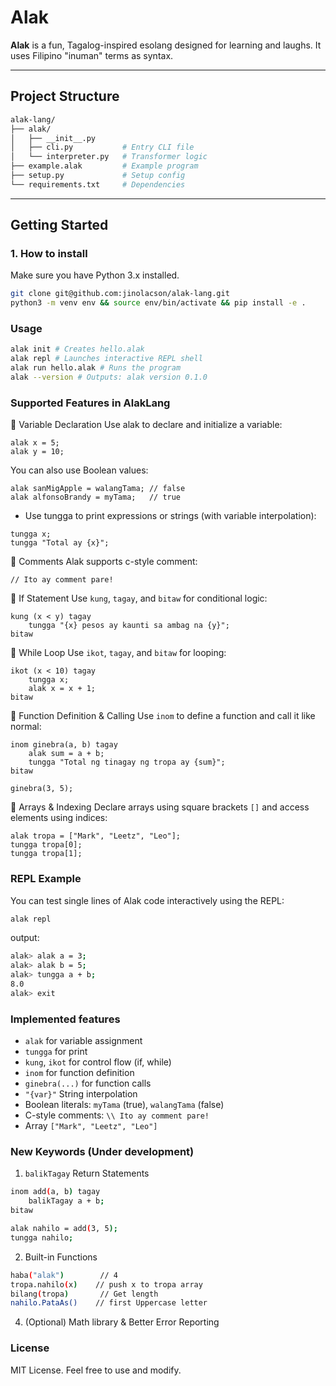 #  Alak

**Alak** is a fun, Tagalog-inspired esolang designed for learning and laughs. It uses Filipino "inuman" terms as syntax.

---

## Project Structure
```bash
alak-lang/
├── alak/
│   ├── __init__.py
│   ├── cli.py           # Entry CLI file
│   └── interpreter.py   # Transformer logic
├── example.alak         # Example program
├── setup.py             # Setup config
└── requirements.txt     # Dependencies
```

---

## Getting Started

### 1. How to install
Make sure you have Python 3.x installed.

```bash
git clone git@github.com:jinolacson/alak-lang.git
python3 -m venv env && source env/bin/activate && pip install -e .
```

### Usage
```bash
alak init # Creates hello.alak
alak repl # Launches interactive REPL shell
alak run hello.alak # Runs the program
alak --version # Outputs: alak version 0.1.0
```

### Supported Features in AlakLang
🔹 Variable Declaration
Use alak to declare and initialize a variable:
```
alak x = 5;
alak y = 10;
```

You can also use Boolean values:

```
alak sanMigApple = walangTama; // false
alak alfonsoBrandy = myTama;   // true
```

* Use tungga to print expressions or strings (with variable interpolation):
```
tungga x;
tungga "Total ay {x}";
```

🔹 Comments
Alak supports c-style comment:

```
// Ito ay comment pare!
```

🔹 If Statement
Use ```kung```, ```tagay```, and ```bitaw``` for conditional logic:

```
kung (x < y) tagay
    tungga "{x} pesos ay kaunti sa ambag na {y}";
bitaw
```

🔹 While Loop
Use ```ikot```, ```tagay```, and ```bitaw``` for looping:

```
ikot (x < 10) tagay
    tungga x;
    alak x = x + 1;
bitaw
```

🔹 Function Definition & Calling
Use ```inom``` to define a function and call it like normal:

```
inom ginebra(a, b) tagay
    alak sum = a + b;
    tungga "Total ng tinagay ng tropa ay {sum}";
bitaw

ginebra(3, 5);
```

🔹 Arrays & Indexing
Declare arrays using square brackets ```[]``` and access elements using indices:

```
alak tropa = ["Mark", "Leetz", "Leo"];
tungga tropa[0];
tungga tropa[1];
```


### REPL Example
You can test single lines of Alak code interactively using the REPL:

```bash
alak repl
```

output:
```bash
alak> alak a = 3;
alak> alak b = 5;
alak> tungga a + b;
8.0
alak> exit
```

### Implemented features
* ```alak``` for variable assignment
* ```tungga``` for print
* ```kung```, ```ikot``` for control flow (if, while)
* ```inom``` for function definition
* ```ginebra(...)``` for function calls
* ```"{var}"``` String interpolation
* Boolean literals: ```myTama``` (true), ```walangTama``` (false)
* C-style comments: ```\\ Ito ay comment pare!```
* Array ```["Mark", "Leetz", "Leo"]```

### New Keywords (Under development)

1. ```balikTagay``` Return Statements
```bash
inom add(a, b) tagay
    balikTagay a + b;
bitaw

alak nahilo = add(3, 5);
tungga nahilo;

```

2. Built-in Functions
```bash
haba("alak")        // 4
tropa.nahilo(x)    // push x to tropa array
bilang(tropa)       // Get length
nahilo.PataAs()    // first Uppercase letter
```
4. (Optional) Math library & Better Error Reporting

### License
MIT License. Feel free to use and modify.
